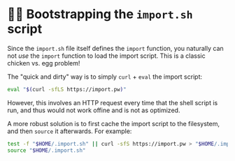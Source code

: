 # 🐔🥚 Bootstrapping the `import.sh` script

Since the `import.sh` file itself defines the `import` function, you naturally
can not _use_ the `import` function to load the import script. This is a classic
chicken vs. egg problem!

The "quick and dirty" way is to simply `curl` + `eval` the import script:

```bash
eval "$(curl -sfLS https://import.pw)"
```

However, this involves an HTTP request every time that the shell script is run,
and thus would not work offine and is not as optimized.

A more robust solution is to first cache the import script to the
filesystem, and then `source` it afterwards. For example:

```bash
test -f "$HOME/.import.sh" || curl -sfS https://import.pw > "$HOME/.import.sh"
source "$HOME/.import.sh"
```
